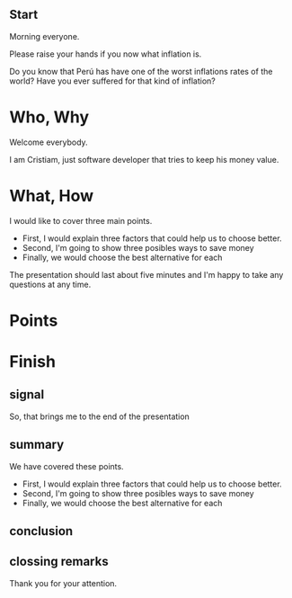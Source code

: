 ## Start
Morning everyone.

Please raise your hands if you now what inflation is.

Do you know that Perú has have one of the worst inflations rates of the world?
Have you ever suffered for that kind of inflation?

# Who, Why
Welcome everybody. 

I am Cristiam, just software developer that tries to keep his money value. 

# What, How

I would like to cover three main points.

- First, I would explain three factors that could help us to choose better.
- Second, I'm going to show three posibles ways to save money
- Finally, we would choose the best alternative for each

The presentation should last about five minutes and I'm happy to take any questions at any time.

# Points



# Finish

## signal
So, that brings me to the end of the presentation

## summary
We have covered these points.

- First, I would explain three factors that could help us to choose better.
- Second, I'm going to show three posibles ways to save money
- Finally, we would choose the best alternative for each

## conclusion


## clossing remarks
Thank you for your attention.


